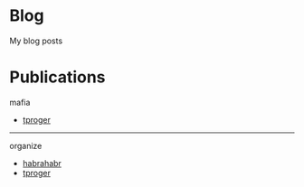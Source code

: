 # Blog
My blog posts

# Publications

mafia
* [tproger](https://tproger.ru/projects/mafia-android)

***

organize
* [habrahabr](https://habrahabr.ru/sandbox/100587)
* [tproger](https://tproger.ru/projects/working-process-advice)
